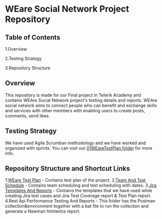 # WEare Social Network Project Repository

## Table of Contents
1.Overview 

2.Testing Strategy

3.Repository Structure


## Overview 
This repository is made for our Final project in Telerik Academy and contains WEAre Social Network project's testing details and reports. WEAre social network aims to connect people who can benefit and exchange skills and services with other members
with enabling users to create posts, comments, send likes. 

## Testing Strategy
We have used Agile Scrumban methodology and we have worked and organized with sprints. You can visit our [01WEareTestPlan folder](https://github.com/FINAL-PROJECT-T-H-K/Social-Network-Project/tree/main/01WEareTestPlan) for more info. 

## Repository Structure and Shortcut Links
1.[WEare Test Plan](https://github.com/FINAL-PROJECT-T-H-K/Social-Network-Project/tree/main/01WEareTestPlan) - Contains test plan of the project.
2.[Team And Test Schedule](https://github.com/FINAL-PROJECT-T-H-K/Social-Network-Project/tree/main/02TeamAndTestSchedule) - Contains team scheduling and test scheduling with dates.
3.[Jira Templates And Reports](https://github.com/FINAL-PROJECT-T-H-K/Social-Network-Project/tree/main/03JiraTemplatesAndReports) - Contains the templates that we have used while creating Jira test cases and Jira Test Coverage report & Test Plan report.
4.Rest Api Performance Testing And Reports - This folder has the Postman collection&environment together with a bat file to run the collection and generate a Newman htmlextra report.

